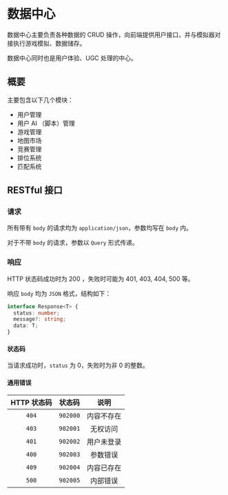 # 数据中心

数据中心主要负责各种数据的 CRUD 操作，向前端提供用户接口，并与模拟器对接执行游戏模拟、数据储存。

数据中心同时也是用户体验、UGC 处理的中心。

## 概要

主要包含以下几个模块：

- 用户管理
- 用户 AI （脚本）管理
- 游戏管理
- 地图市场
- 竞赛管理
- 排位系统
- 匹配系统

## RESTful 接口

### 请求

所有带有 `body` 的请求均为 `application/json`，参数均写在 `body` 内。

对于不带 `body` 的请求，参数以 `Query` 形式传递。

### 响应

HTTP 状态码成功时为 200 ，失败时可能为 401, 403, 404, 500 等。

响应 `body` 均为 `JSON` 格式，结构如下：

```ts
interface Response<T> {
  status: number;
  message?: string;
  data: T;
}
```

#### 状态码

当请求成功时，`status` 为 0，失败时为非 0 的整数。

#### 通用错误

| HTTP 状态码 |  状态码  |    说明    |
| :---------: | :------: | :--------: |
|    `404`    | `902000` | 内容不存在 |
|    `403`    | `902001` |  无权访问  |
|    `401`    | `902002` | 用户未登录 |
|    `400`    | `902003` |  参数错误  |
|    `409`    | `902004` | 内容已存在 |
|    `500`    | `902005` |  内部错误  |

